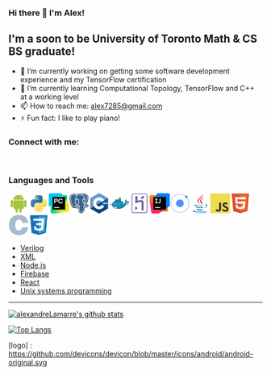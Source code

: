 ### Hi there 👋 I'm Alex!


## I'm a soon to be University of Toronto Math & CS BS graduate!

- 🔭 I’m currently working on getting some software development experience and my TensorFlow certification
- 🌱 I’m currently learning Computational Topology, TensorFlow and C++ at a working level
- 📫 How to reach me: alex7285@gmail.com
- ⚡ Fun fact: I like to play piano!

### Connect with me:

<br />

### Languages and Tools
<a href="#"><img src ="https://github.com/devicons/devicon/blob/master/icons/android/android-original.svg" width="40" height="40" title="Android Studio"><img src ="https://github.com/devicons/devicon/blob/master/icons/python/python-original.svg" width = "40" height = "40" title = "Python" ><img src ="https://github.com/devicons/devicon/blob/master/icons/pycharm/pycharm-original.svg" width = "40" height = "40" title="PyCharm" ><img src ="https://github.com/devicons/devicon/blob/master/icons/postgresql/postgresql-original.svg" width = "40" height = "40" title = "PostGreSQL"><img src ="https://github.com/devicons/devicon/blob/master/icons/cplusplus/cplusplus-original.svg" width = "40" height = "40" title = "C++"><img src ="https://github.com/devicons/devicon/blob/master/icons/docker/docker-original.svg" width = "40" height = "40" title = "Docker" ><img src ="https://github.com/devicons/devicon/blob/master/icons/heroku/heroku-original.svg" width = "40" height = "40" title = "Heroku"><img src ="https://github.com/devicons/devicon/blob/master/icons/intellij/intellij-original.svg" width = "40" height = "40" title = "Intellij" ><img src ="https://github.com/devicons/devicon/blob/master/icons/ionic/ionic-original.svg" width = "40" height = "40" title = "Ionic"><img src ="https://github.com/devicons/devicon/blob/master/icons/java/java-original.svg" width = "40" height = "40" title = "Java"><img src ="https://github.com/devicons/devicon/blob/master/icons/javascript/javascript-original.svg" width = "40" height = "40" title = "Javascript"><img src ="https://github.com/devicons/devicon/blob/master/icons/html5/html5-original.svg" width = "40" height = "40" title = "HTML"><img src ="https://github.com/devicons/devicon/blob/master/icons/c/c-original.svg" width = "40" height = "40" title = "C"><img src ="https://github.com/devicons/devicon/blob/master/icons/css3/css3-original.svg" height = "40" width = "40" title = "CSS">
<!--
<img src ="" height = "40" width = "40">
<img src ="" height = "40" width = "40">
<img src ="" height = "40" width = "40">
<img src ="" height = "40" width = "40">
<img src ="" height = "40" width = "40">
-->
- Verilog
- XML
- Node.js
- Firebase
- React
- Unix systems programming


---


[![alexandreLamarre's github stats](https://github-readme-stats.vercel.app/api?username=alexandreLamarre&cout_private=true&show_icons=true)](https://github.com/anuraghazra/github-readme-stats)

[![Top Langs](https://github-readme-stats.vercel.app/api/top-langs/?username=alexandreLamarre&layout=compact)](https://github.com/anuraghazra/github-readme-stats)

<!--

**alexandreLamarre/alexandreLamarre** is a ✨ _special_ ✨ repository because its `README.md` (this file) appears on your GitHub profile.

Here are some ideas to get you started:

- 🔭 I’m currently working on ...
- 🌱 I’m currently learning ...
- 👯 I’m looking to collaborate on ...
- 🤔 I’m looking for help with ...
- 💬 Ask me about ...
- 📫 How to reach me: ...
- 😄 Pronouns: ...
- ⚡ Fun fact: ...
-->
[logo] : https://github.com/devicons/devicon/blob/master/icons/android/android-original.svg
